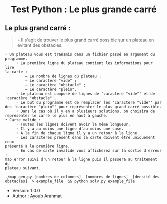 #   <center> Test Python  : Le plus grande carré
## Le plus grand carré :
>  ◦ Il s'agit de trouver le plus grand carré possible sur un plateau en évitant des obstacles.
```    
◦ Un plateau vous est transmis dans un fichier passé en argument du
programme.
     ◦ La première ligne du plateau contient les informations pour lire
la carte :
         – Le nombre de lignes du plateau ;
         – Le caractère "vide" ;
         – Le caractère "obstacle" ;
         – Le caractère "plein".
     ◦ Le plateau est composé de lignes de 'caractère "vide"' et de
'caractère "obstacle"'.
     ◦ Le but du programme est de remplacer les 'caractère "vide"' par
des 'caractère "plein"' pour représenter le plus grand carré possible.
     ◦ Dans le cas où il y en a plusieurs solutions, on choisira de
représenter le carré le plus en haut à gauche.
• Carte valide :
     ◦ Toutes les lignes doivent avoir la même longueur.
     ◦ Il y a au moins une ligne d'au moins une case.
     ◦ À la fin de chaque ligne il y a un retour à la ligne.
     ◦ Les caractères présent dans la carte doivent être uniquement ceux
présenté à la première ligne.
     ◦ En cas de carte invalide vous afficherez sur la sortie d'erreur :
map error suivi d'un retour à la ligne puis il passera au traitement du
plateau suivant.
```

``` ./map_gen.py [nombres de colonnes]  [nombres de lignes]  [densité des obstacles]  > example_file  && python solv.py example_file ```
- Version: 1.0.0
- Author : Ayoub Arahmat